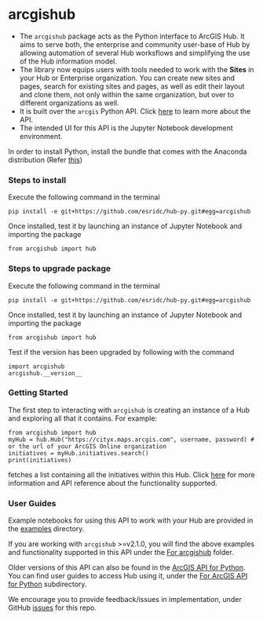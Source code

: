 # arcgishub
* The `arcgishub` package acts as the Python interface to ArcGIS Hub. It aims to serve both, the enterprise and community user-base of Hub by allowing automation of several Hub worksflows and simplifying the use of the Hub information model. 
* The library now equips users with tools needed to work with the __Sites__ in your Hub or Enterprise organization. You can create new sites and pages, search for existing sites and pages, as well as edit their layout and clone them, not only within the same organization, but over to different organizations as well.
* It is built over the `arcgis` Python API. Click [here](https://developers.arcgis.com/python/) to learn more about the API.
* The intended UI for this API is the Jupyter Notebook development environment. 

In order to install Python, install the bundle that comes with the Anaconda distribution (Refer [this](https://www.anaconda.com/distribution/))

### Steps to install

Execute the following command in the terminal

``` pip install -e git+https://github.com/esridc/hub-py.git#egg=arcgishub ```

Once installed, test it by launching an instance of Jupyter Notebook and importing the package

``` from arcgishub import hub ```


### Steps to upgrade package

Execute the following command in the terminal

``` pip install -e git+https://github.com/esridc/hub-py.git#egg=arcgishub ```

Once installed, test it by launching an instance of Jupyter Notebook and importing the package

``` from arcgishub import hub ```

Test if the version has been upgraded by following with the command

``` 
import arcgishub
arcgishub.__version__ 
```

### Getting Started

The first step to interacting with `arcgishub` is creating an instance of a Hub and exploring all that it contains.
For example:

```  
from arcgishub import hub
myHub = hub.Hub("https://cityx.maps.arcgis.com", username, password) # or the url of your ArcGIS Online organization
initiatives = myHub.initiatives.search()
print(initiatives)
```

fetches a list containing all the initiatives within this Hub. Click [here](https://github.com/esridc/hub-py/wiki) for more information and API reference about the functionality supported.

### User Guides

Example notebooks for using this API to work with your Hub are provided in the [examples](https://github.com/esridc/hub-py/tree/master/examples) directory.

If you are working with `arcgishub` >=v2.1.0, you will find the above examples and functionality supported in this API under the [For arcgishub](https://github.com/esridc/hub-py/tree/master/examples/For%20arcgishub) folder.

Older versions of this API can also be found in the [ArcGIS API for Python](https://developers.arcgis.com/python/). You can find user guides to access Hub using it, under the [For ArcGIS API for Python](https://github.com/esridc/hub-py/tree/master/examples/For%20ArcGIS%20API%20for%20Python) subdirectory.


We encourage you to provide feedback/issues in implementation, under GitHub [issues](https://github.com/esridc/hub-py/issues) for this repo.
